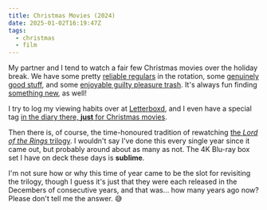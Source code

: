```yaml
---
title: Christmas Movies (2024)
date: 2025-01-02T16:19:47Z
tags:
  - christmas
  - film
---
```


My partner and I tend to watch a fair few Christmas movies over the holiday break. We have some pretty [reliable regulars](https://letterboxd.com/film/elf/) in
the rotation, some [genuinely good stuff](https://letterboxd.com/film/home-alone/), and some [enjoyable guilty pleasure
trash](https://letterboxd.com/film/love-hard/). It's always fun finding [something new](https://letterboxd.com/film/the-holiday/), as well!

I try to log my viewing habits over at [Letterboxd](https://letterboxd.com), and I even have a special tag [in the diary there, **just** for Christmas
movies](https://letterboxd.com/jlucktay/tag/christmas-%F0%9F%8E%84/diary/).

Then there is, of course, the time-honoured tradition of rewatching [the *Lord of the Rings*
trilogy](https://letterboxd.com/films/in/the-lord-of-the-rings-collection/). I wouldn't say I've done this every single year since it came out, but probably
around about as many as not. The 4K Blu-ray box set I have on deck these days is **sublime**.

I'm not sure how or why this time of year came to be the slot for revisiting the trilogy, though I guess it's just that they were each released in the
Decembers of consecutive years, and that was… how many years ago now? Please don't tell me the answer. 😅

